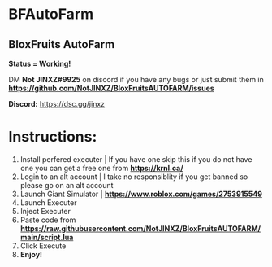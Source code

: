 # BFAutoFarm
## **BloxFruits AutoFarm**

**Status = Working!**

DM **Not JINXZ#9925** on discord if you have any bugs or just submit them in **https://github.com/NotJINXZ/BloxFruitsAUTOFARM/issues**

**Discord:** https://dsc.gg/jinxz



# Instructions:

1. Install perfered executer | If you have one skip this if you do not have one you can get a free one from **https://krnl.ca/**
2. Login to an alt account | I take no responsiblity if you get banned so please go on an alt account
3. Launch Giant Simulator | **https://www.roblox.com/games/2753915549**
4. Launch Executer
5. Inject Executer
6. Paste code from **https://raw.githubusercontent.com/NotJINXZ/BloxFruitsAUTOFARM/main/script.lua**
7. Click Execute
8. **Enjoy!**
